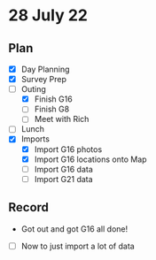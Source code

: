 # 28 July 22
## Plan
- [x] Day Planning
- [x] Survey Prep
- [ ] Outing
	- [x] Finish G16
	- [ ] Finish G8
	- [ ] Meet with Rich
- [ ] Lunch
- [x] Imports
	- [x] Import G16 photos
	- [x] Import G16 locations onto Map
	- [ ] Import G16 data
	- [ ] Import G21 data
## Record
- Got out and got G16 all done!
- [ ] Now to just import a lot of data